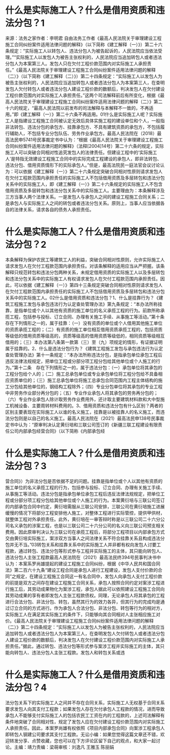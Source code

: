 # 什么是实际施工人？什么是借用资质和违法分包？1

来源：法务之家作者：李明君 自由法务工作者《最高人民法院关于审理建设工程施工合同纠纷案件适用法律问题的解释》（以下简称《建工解释（一）》）第二十六条规定：“实际施工人以转包人、违法分包人为被告起诉的，人民法院应当依法受理。”“实际施工人以发包人为被告主张权利的，人民法院应当追加转包人或者违法分包人为本案第三人。发包人只在欠付工程价款范围内对实际施工人承担责任。”《最高人民法院关于审理建设工程施工合同纠纷案件适用法律问题的解释（二）》（以下简称《建工解释（二）》）第二十四条规定：“实际施工人以发包人为被告主张权利的，人民法院应当追加转包人或者违法分包人为本案第三人，在查明发包人欠付转包人或者违法分包人建设工程价款的数额后，判决发包人在欠付建设工程价款范围内对实际施工人承担责任。”这两个司法解释前后有所变化，根据《最高人民法院关于审理建设工程施工合同纠纷案件适用法律问题的解释（二）》第二十六的规定，“最高人民法院以前发布的司法解释与本解释不一致的，不再适用。”即《建工解释（一）》第二十六条不再适用。01什么是实际施工人呢？实际施工人是指建设工程施工合同被认定无效后具体实施工程的建设单位和个人，一般指非法转包、违法分包的承包方、挂靠承包方、不具有建筑资质的承包方，不包括履行辅助人，不包括专业分包队伍、劳务作业承包方。最高人民法院在（2018）最高法民申5741号民事裁定书中认为：“根据《最高人民法院关于审理建设工程施工合同纠纷案件适用法律问题的解释》（法释[2004]14号）第二十六条的规定，实际施工人可以突破合同相对性追究发包人的法律责任。但建设工程中的‘实际施工人’是特指无效建设工程施工合同中的实际完成工程建设的承包人，即非法转包、违法分包、借用资质情形下的实际承包人。”但是，最高法院民一庭法官会议讨论认为：可以依据《建工解释（一）》第二十六条规定突破合同相对性原则请求发包人在欠付工程款范围内承担责任的实际施工人不包括借用资质及多层转包和违法分包关系中的实际施工人，即《建工解释（一）》第二十六条规定的实际施工人不包含借用资质及多层转包和违法分包关系中的实际施工人。主要理由为：本条解释涉及三方当事人两个法律关系。一是发包人与承包人之间的建设工程施工合同关系；二是承包人与实际施工人之间的转包或者违法分包关系。原则上，当事人应当依据各自的法律关系，请求各自的债务人承担责任。

# 什么是实际施工人？什么是借用资质和违法分包？2

本条解释为保护农民工等建筑工人的利益，突破合同相对性原则，允许实际施工人请求发包人在欠付工程款范围内承担责任。对该条解释的适用应当从严把握。该条解释只规范转包和违法分包两种关系，未规定借用资质的实际施工人以及多层转包和违法分包关系中的实际施工人有权请求发包人在欠付工程款范围内承担责任。因此，可以依据《建工解释（一）》第四十三条规定突破合同相对性原则请求发包人在欠付工程款范围内承担责任的实际施工人不包括借用资质及多层转包和违法分包关系中的实际施工人。02什么是借用资质和违法分包？1、什么是挂靠行为？《建筑工程施工发包与承包违法行为认定查处管理办法》第九条规定：“本办法所称挂靠，是指单位或个人以其他有资质的施工单位的名义承揽工程的行为。前款所称承揽工程，包括参与投标、订立合同、办理有关施工手续、从事施工等活动。”第十条　存在下列情形之一的，属于挂靠：（一）没有资质的单位或个人借用其他施工单位的资质承揽工程的；（二）有资质的施工单位相互借用资质承揽工程的，包括资质等级低的借用资质等级高的，资质等级高的借用资质等级低的，相同资质等级相互借用的；（三）本办法第八条第一款第（三）至（九）项规定的情形，有证据证明属于挂靠的。2、什么是违法分包行为？《建筑工程施工发包与承包违法行为认定查处管理办法》第十一条规定：“本办法所称违法分包，是指承包单位承包工程后违反法律法规规定，把单位工程或分部分项工程分包给其他单位或个人施工的行为。”第十二条　存在下列情形之一的，属于违法分包：（一）承包单位将其承包的工程分包给个人的；（二）施工总承包单位或专业承包单位将工程分包给不具备相应资质单位的；（三）施工总承包单位将施工总承包合同范围内工程主体结构的施工分包给其他单位的，钢结构工程除外；（四）专业分包单位将其承包的专业工程中非劳务作业部分再分包的；（五）专业作业承包人将其承包的劳务再分包的；（六）专业作业承包人除计取劳务作业费用外，还计取主要建筑材料款和大中型施工机械设备、主要周转材料费用的。3、借用资质和违法分包有什么区别？两者的区别主要表现在实际施工人以谁的名义施工，挂靠是以被挂靠人的名义施工，而违法分包则是以自己的名义施工。最高人民法院在（2021）最高法民申138号民事裁定书中认为：“原审判决认定黄衍培和三联公司签订的《新疆三联工程建设有限责任公司内部承包经营合同》（以下简称《内部承包经

# 什么是实际施工人？什么是借用资质和违法分包？3

营合同》）为非法分包是否依据不足的问题。挂靠是指单位或个人以其他有资质的施工单位的名义承揽工程的行为，包括参与投标、订立合同、办理有关施工手续、从事施工等活动。违法分包是指承包单位承包工程后违反法律法规规定，把单位工程或分部分项工程分包给其他单位或个人施工的行为。本案黄衍培与三联公司签订的内部承包合同中约定，黄衍培需服从三联公司安排，三联公司在黄衍培施工进展缓慢的情况下将部分工程安排他人施工，对整体工程进行实际管控，提供甲供材，就整体工程对外承担责任。此外，黄衍培在一审答辩时称是以三联公司二十六分公司名义承包的涉案工程，也是以三联公司二十六分公司的名义向三联公司预支相关费用。因此原审判决认为三联公司在承揽工程后，将部分工程项目以内部承包方式交由黄衍培实际施工，案涉双方当事人之间法律关系不符合挂靠关系且构成违法分包并无不当。”03转包关系和挂靠关系中的实际施工人并非都有权向发包人讨要工程款，通过转包、违法分包等形式参与工程并实际施工的主体，其只能向转包人、违法分包人主张工程款最高人民法院在（2021）最高法民终394号民事判决书中认为：本案系罗尚雄提起的建设工程施工合同纠纷，根据《中华人民共和国合同法》第二百六十九条“建设工程合同是承包人进行工程建设，发包人支付价款的合同”之规定，在建设工程施工合同这一有名合同中，发包人向承包人支付工程价款的前提是双方之间存在建设工程施工合同关系，承包人按照合同约定对案涉工程进行施工后，其劳动成果物化为案涉工程，承包人据此可以依照建设工程施工合同向其劳动成果的享有者即发包人主张工程款债权。同理，无论承包人将其承包的工程进行合法分包、非法分包、转包，虽然其行为的效力各异，但其行为的完成均是通过订立合同的方式进行。作为承包人合法分包、非法分包、转包等行为的相对方，实际施工人在满足其实际施工的条件下，只能够向其合同相对人主张相应施工对价。《最高人民法院关于审理建设工程施工合同纠纷案件适用法律问题的解释（二）》第二十四条规定：“实际施工人以发包人为被告主张权利的，人民法院应当追加转包人或者违法分包人为本案第三人，在查明发包人欠付转包人或者违法分包人建设工程价款的数额后，判决发包人在欠付建设工程价款范围内对实际施工人承担责任。”据此，通过转包、违法分包等形式参与案涉工程并实际施工的主体，其只能向转包人、违法分包人主张工程款。发包人和转包关系或违

# 什么是实际施工人？什么是借用资质和违法分包？4

法分包关系下的实际施工人之间并不存在合同关系，实际施工人无权基于合同关系要求发包人向其支付工程款；如果发包人存在欠付承包人工程款的情况，进而导致承包人不能够支付实际施工人的包括农民工工资在内的工程款的，上述司法解释有条件地突破了合同相对性，规定了发包人应在欠付建设工程价款范围内对实际施工人承担责任。因此，本案罗尚雄有权依照《项目内部承包合同》向案涉工程承包人即转包人钢建公司要求其支付工程款。无讼小编：如果您觉得这篇文章还不错，欢迎转发分享、点赞收藏，您也可以在下方评论区留下自己的观点，和大家一起讨论。主编：靖力责编：梁萌审核：刘逸凡 王雅玉 陈丽娟

